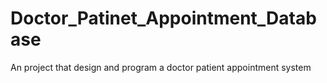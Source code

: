 # Doctor_Patinet_Appointment_Database
 An project that design and program a doctor patient appointment system
